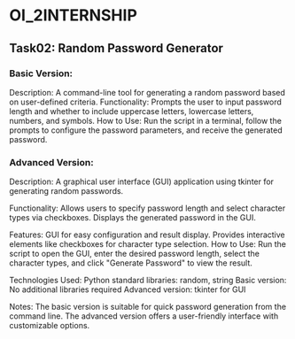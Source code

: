 # OI_2INTERNSHIP
## Task02: Random Password Generator

### Basic Version:
Description: A command-line tool for generating a random password based on user-defined criteria.
Functionality: Prompts the user to input password length and whether to include uppercase letters, lowercase letters, numbers, and symbols.
How to Use: Run the script in a terminal, follow the prompts to configure the password parameters, and receive the generated password.

### Advanced Version:
Description: A graphical user interface (GUI) application using tkinter for generating random passwords.

Functionality:
Allows users to specify password length and select character types via checkboxes.
Displays the generated password in the GUI.

Features:
GUI for easy configuration and result display.
Provides interactive elements like checkboxes for character type selection.
How to Use: Run the script to open the GUI, enter the desired password length, select the character types, and click "Generate Password" to view the result.

Technologies Used:
Python standard libraries: random, string
Basic version: No additional libraries required
Advanced version: tkinter for GUI

Notes:
The basic version is suitable for quick password generation from the command line.
The advanced version offers a user-friendly interface with customizable options.

